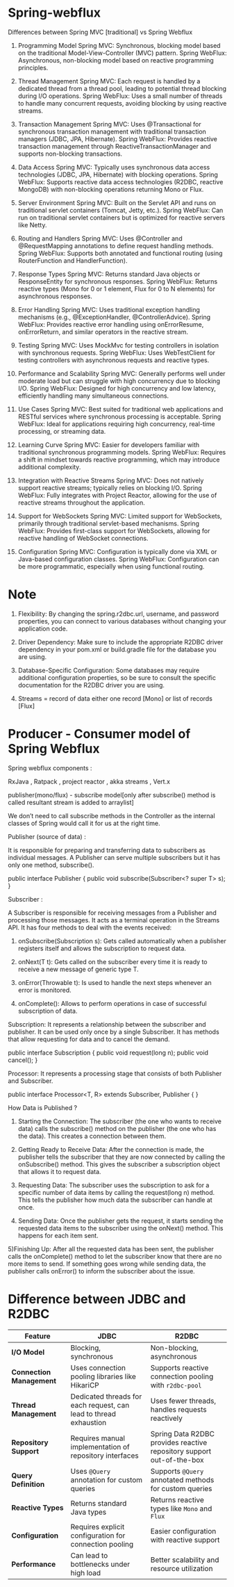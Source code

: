 # Spring-webflux
Differences between Spring MVC [traditional] vs Spring Webflux

1. Programming Model
Spring MVC: Synchronous, blocking model based on the traditional Model-View-Controller (MVC) pattern.
Spring WebFlux: Asynchronous, non-blocking model based on reactive programming principles.

2. Thread Management
Spring MVC: Each request is handled by a dedicated thread from a thread pool, leading to potential thread blocking during I/O operations.
Spring WebFlux: Uses a small number of threads to handle many concurrent requests, avoiding blocking by using reactive streams.

3. Transaction Management
Spring MVC: Uses @Transactional for synchronous transaction management with traditional transaction managers (JDBC, JPA, Hibernate).
Spring WebFlux: Provides reactive transaction management through ReactiveTransactionManager and supports non-blocking transactions.

4. Data Access
Spring MVC: Typically uses synchronous data access technologies (JDBC, JPA, Hibernate) with blocking operations.
Spring WebFlux: Supports reactive data access technologies (R2DBC, reactive MongoDB) with non-blocking operations returning Mono or Flux.

5. Server Environment
Spring MVC: Built on the Servlet API and runs on traditional servlet containers (Tomcat, Jetty, etc.).
Spring WebFlux: Can run on traditional servlet containers but is optimized for reactive servers like Netty.

6. Routing and Handlers
Spring MVC: Uses @Controller and @RequestMapping annotations to define request handling methods.
Spring WebFlux: Supports both annotated and functional routing (using RouterFunction and HandlerFunction).

7. Response Types
Spring MVC: Returns standard Java objects or ResponseEntity for synchronous responses.
Spring WebFlux: Returns reactive types (Mono for 0 or 1 element, Flux for 0 to N elements) for asynchronous responses.

8. Error Handling
Spring MVC: Uses traditional exception handling mechanisms (e.g., @ExceptionHandler, @ControllerAdvice).
Spring WebFlux: Provides reactive error handling using onErrorResume, onErrorReturn, and similar operators in the reactive stream.

9. Testing
Spring MVC: Uses MockMvc for testing controllers in isolation with synchronous requests.
Spring WebFlux: Uses WebTestClient for testing controllers with asynchronous requests and reactive types.

10. Performance and Scalability
Spring MVC: Generally performs well under moderate load but can struggle with high concurrency due to blocking I/O.
Spring WebFlux: Designed for high concurrency and low latency, efficiently handling many simultaneous connections.

11. Use Cases
Spring MVC: Best suited for traditional web applications and RESTful services where synchronous processing is acceptable.
Spring WebFlux: Ideal for applications requiring high concurrency, real-time processing, or streaming data.

12. Learning Curve
Spring MVC: Easier for developers familiar with traditional synchronous programming models.
Spring WebFlux: Requires a shift in mindset towards reactive programming, which may introduce additional complexity.

13. Integration with Reactive Streams
Spring MVC: Does not natively support reactive streams; typically relies on blocking I/O.
Spring WebFlux: Fully integrates with Project Reactor, allowing for the use of reactive streams throughout the application.

14. Support for WebSockets
Spring MVC: Limited support for WebSockets, primarily through traditional servlet-based mechanisms.
Spring WebFlux: Provides first-class support for WebSockets, allowing for reactive handling of WebSocket connections.

15. Configuration
Spring MVC: Configuration is typically done via XML or Java-based configuration classes.
Spring WebFlux: Configuration can be more programmatic, especially when using functional routing.

# Note

1) Flexibility: By changing the spring.r2dbc.url, username, and password properties, you can connect to various databases without changing your application code.

2) Driver Dependency: Make sure to include the appropriate R2DBC driver dependency in your pom.xml or build.gradle file for the database you are using.

3) Database-Specific Configuration: Some databases may require additional configuration properties, so be sure to consult the specific documentation for the R2DBC driver you are using.

4) Streams = record of data either one record [Mono] or list of records [Flux] 


# Producer - Consumer model of Spring Webflux

Spring webflux components :

RxJava , Ratpack , project reactor , akka streams , Vert.x

publisher(mono/flux) - subscribe model[only after subscribe() method is called resultant stream is added to arraylist] 

We don’t need to call subscribe methods in the Controller as the internal classes of Spring would call it for us at the right time.

Publisher (source of data) : 

It is responsible for preparing and transferring data to subscribers as individual messages. A Publisher can serve multiple subscribers but it has only one method, subscribe().

public interface Publisher<T> {
    public void subscribe(Subscriber<? super T> s);
}

Subscriber :

A Subscriber is responsible for receiving messages from a Publisher and processing those messages. It acts as a terminal operation in the Streams API. It has four methods to deal with the events received:

1) onSubscribe(Subscription s): Gets called automatically when a publisher registers itself and allows the subscription to request data.

2) onNext(T t): Gets called on the subscriber every time it is ready to receive a new message of generic type T.

3) onError(Throwable t): Is used to handle the next steps whenever an error is monitored.

4) onComplete(): Allows to perform operations in case of successful subscription of data.


Subscription: It represents a relationship between the subscriber and publisher. It can be used only once by a single Subscriber. It has methods that allow requesting for data and to cancel the demand.

public interface Subscription {
    public void request(long n);
    public void cancel();
}

Processor: It represents a processing stage that consists of both Publisher and Subscriber.

public interface Processor<T, R> extends Subscriber<T>, Publisher<R> {
}


How Data is Published ?

1) Starting the Connection: The subscriber (the one who wants to receive data) calls the subscribe() method on the publisher (the one who has the data). This creates a connection between them.

2) Getting Ready to Receive Data: After the connection is made, the publisher tells the subscriber that they are now connected by calling the onSubscribe() method. This gives the subscriber a subscription object that allows it to request data.

3) Requesting Data: The subscriber uses the subscription to ask for a specific number of data items by calling the request(long n) method. This tells the publisher how much data the subscriber can handle at once.

4) Sending Data: Once the publisher gets the request, it starts sending the requested data items to the subscriber using the onNext() method. This happens for each item sent.

5)Finishing Up: After all the requested data has been sent, the publisher calls the onComplete() method to let the subscriber know that there are no more items to send. If something goes wrong while sending data, the publisher calls onError() to inform the subscriber about the issue.



# Difference between JDBC and R2DBC

| Feature                     | JDBC                                   | R2DBC                                   |
|-----------------------------|----------------------------------------|-----------------------------------------|
| **I/O Model**               | Blocking, synchronous                  | Non-blocking, asynchronous              |
| **Connection Management**    | Uses connection pooling libraries like HikariCP | Supports reactive connection pooling with `r2dbc-pool` |
| **Thread Management**        | Dedicated threads for each request, can lead to thread exhaustion | Uses fewer threads, handles requests reactively |
| **Repository Support**       | Requires manual implementation of repository interfaces | Spring Data R2DBC provides reactive repository support out-of-the-box |
| **Query Definition**         | Uses `@Query` annotation for custom queries | Supports `@Query` annotated methods for custom queries |
| **Reactive Types**           | Returns standard Java types            | Returns reactive types like `Mono` and `Flux` |
| **Configuration**            | Requires explicit configuration for connection pooling | Easier configuration with reactive support |
| **Performance**              | Can lead to bottlenecks under high load | Better scalability and resource utilization |
